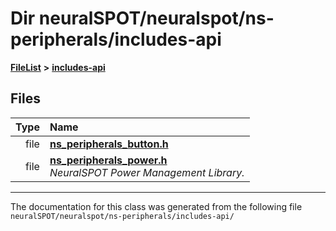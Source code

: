 

# Dir neuralSPOT/neuralspot/ns-peripherals/includes-api



[**FileList**](files.md) **>** [**includes-api**](dir_fe04d02a8bfca0247bd216a75646089c.md)












## Files

| Type | Name |
| ---: | :--- |
| file | [**ns\_peripherals\_button.h**](ns__peripherals__button_8h.md) <br> |
| file | [**ns\_peripherals\_power.h**](ns__peripherals__power_8h.md) <br>_NeuralSPOT Power Management Library._  |



























































------------------------------
The documentation for this class was generated from the following file `neuralSPOT/neuralspot/ns-peripherals/includes-api/`

